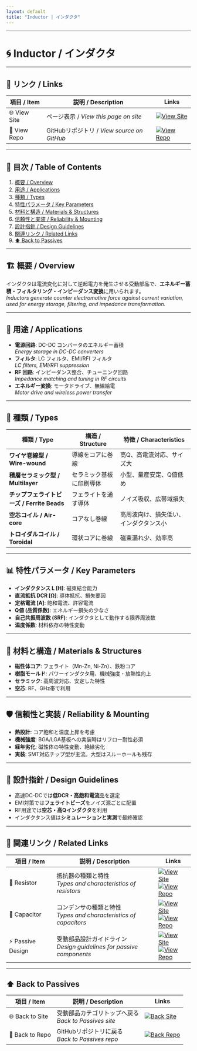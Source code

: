 ```yaml
---
layout: default
title: "Inductor | インダクタ"
---
```


---

# 🌀 Inductor / インダクタ

---

## 🔗 リンク / Links

| 項目 / Item | 説明 / Description | Links |
|-------------|-------------------|-------|
| 🌐 View Site | ページ表示 / *View this page on site* | [![View Site](https://img.shields.io/badge/View-Site-brightgreen?style=for-the-badge&logo=githubpages)](https://samizo-aitl.github.io/Edusemi-Plus/Assembly-Integration/Passives/Inductor/) |
| 📂 View Repo | GitHubリポジトリ / *View source on GitHub* | [![View Repo](https://img.shields.io/badge/View-Repo-blue?style=for-the-badge&logo=github)](https://github.com/Samizo-AITL/Edusemi-Plus/blob/main/Assembly-Integration/Passives/Inductor.md) |

---

## 📑 目次 / Table of Contents
1. [概要 / Overview](#-概要--overview)  
2. [用途 / Applications](#-用途--applications)  
3. [種類 / Types](#-種類--types)  
4. [特性パラメータ / Key Parameters](#-特性パラメータ--key-parameters)  
5. [材料と構造 / Materials & Structures](#-材料と構造--materials--structures)  
6. [信頼性と実装 / Reliability & Mounting](#-信頼性と実装--reliability--mounting)  
7. [設計指針 / Design Guidelines](#-設計指針--design-guidelines)  
8. [関連リンク / Related Links](#-関連リンク--related-links)  
9. [⬆️ Back to Passives](#️-back-to-passives)  

---

## 🏗 概要 / Overview
インダクタは電流変化に対して逆起電力を発生させる受動部品で、**エネルギー蓄積・フィルタリング・インピーダンス変換**に用いられます。  
*Inductors generate counter electromotive force against current variation, used for energy storage, filtering, and impedance transformation.*  

---

## 🎯 用途 / Applications
- **電源回路**: DC-DC コンバータのエネルギー蓄積  
  *Energy storage in DC-DC converters*  
- **フィルタ**: LC フィルタ、EMI/RFI フィルタ  
  *LC filters, EMI/RFI suppression*  
- **RF 回路**: インピーダンス整合、チューニング回路  
  *Impedance matching and tuning in RF circuits*  
- **エネルギー変換**: モータドライブ、無線給電  
  *Motor drive and wireless power transfer*  

---

## 🧩 種類 / Types
| 種類 / Type | 構造 / Structure | 特徴 / Characteristics |
|-------------|------------------|-------------------------|
| **ワイヤ巻線型 / Wire-wound** | 導線をコアに巻線 | 高Q、高電流対応、サイズ大 |
| **積層セラミック型 / Multilayer** | セラミック基板に印刷導体 | 小型、量産安定、Q値低め |
| **チップフェライトビーズ / Ferrite Beads** | フェライトを通す導体 | ノイズ吸収、広帯域損失 |
| **空芯コイル / Air-core** | コアなし巻線 | 高周波向け、損失低い、インダクタンス小 |
| **トロイダルコイル / Toroidal** | 環状コアに巻線 | 磁束漏れ少、効率高 |

---

## 📊 特性パラメータ / Key Parameters
- **インダクタンス L [H]**: 磁束結合能力  
- **直流抵抗 DCR [Ω]**: 導体抵抗、損失要因  
- **定格電流 [A]**: 飽和電流、許容電流  
- **Q値 (品質係数)**: エネルギー損失の少なさ  
- **自己共振周波数 (SRF)**: インダクタとして動作する限界周波数  
- **温度係数**: 材料依存の特性変動  

---

## 🧱 材料と構造 / Materials & Structures
- **磁性体コア**: フェライト（Mn-Zn, Ni-Zn）、鉄粉コア  
- **樹脂モールド**: パワーインダクタ用、機械強度・放熱性向上  
- **セラミック**: 高周波対応、安定した特性  
- **空芯**: RF、GHz帯で利用  

---

## 🛡 信頼性と実装 / Reliability & Mounting
- **熱設計**: コア飽和と温度上昇を考慮  
- **機械強度**: BGA/LGA基板への実装時はリフロー耐性必須  
- **経年劣化**: 磁性体の特性変動、絶縁劣化  
- **実装**: SMT対応チップ型が主流。大型はスルーホールも残存  

---

## 📝 設計指針 / Design Guidelines
- 高速DC-DCでは**低DCR・高飽和電流**品を選定  
- EMI対策では**フェライトビーズ**をノイズ源ごとに配置  
- RF用途では**空芯・高Qインダクタ**を利用  
- インダクタンス値は**シミュレーションと実測**で最終確認  

---

## 🔗 関連リンク / Related Links

| 項目 / Item | 説明 / Description | Links |
|-------------|-------------------|-------|
| 📘 Resistor | 抵抗器の種類と特性<br>*Types and characteristics of resistors* | [![View Site](https://img.shields.io/badge/View-Site-brightgreen?style=for-the-badge&logo=githubpages)](../Resistor/) <br> [![View Repo](https://img.shields.io/badge/View-Repo-blue?style=for-the-badge&logo=github)](./Resistor.md) |
| 📗 Capacitor | コンデンサの種類と特性<br>*Types and characteristics of capacitors* | [![View Site](https://img.shields.io/badge/View-Site-brightgreen?style=for-the-badge&logo=githubpages)](../Capacitor/) <br> [![View Repo](https://img.shields.io/badge/View-Repo-blue?style=for-the-badge&logo=github)](./Capacitor.md) |
| ⚡ Passive Design | 受動部品設計ガイドライン<br>*Design guidelines for passive components* | [![View Site](https://img.shields.io/badge/View-Site-brightgreen?style=for-the-badge&logo=githubpages)](../Passive-Design/) <br> [![View Repo](https://img.shields.io/badge/View-Repo-blue?style=for-the-badge&logo=github)](./Passive-Design.md) |

---

## ⬆️ Back to Passives

| 項目 / Item | 説明 / Description | Links |
|-------------|-------------------|-------|
| 🌐 Back to Site | 受動部品カテゴリトップへ戻る<br>*Back to Passives site* | [![Back Site](https://img.shields.io/badge/⬆️%20Back-Site-brightgreen?style=for-the-badge&logo=githubpages)](https://samizo-aitl.github.io/Edusemi-Plus/Assembly-Integration/Passives/) |
| 📂 Back to Repo | GitHubリポジトリに戻る<br>*Back to Passives repo* | [![Back Repo](https://img.shields.io/badge/⬆️%20Back-Repo-blue?style=for-the-badge&logo=github)](https://github.com/Samizo-AITL/Edusemi-Plus/tree/main/Assembly-Integration/Passives) |
